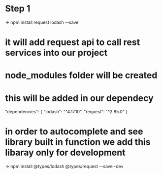 Step 1
===============
-> npm install request lodash --save

# it will add request api to call rest services into our project
# node_modules folder will be created

# this will be added in our dependecy 
  "dependencies": {
    "lodash": "^4.17.10",
    "request": "^2.85.0"
  }
# in order to autocomplete and see library built in function we add this libaray only for development
-> npm install @types/lodash @types/request --save -dev